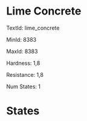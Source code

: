 # Lime Concrete

TextId: lime_concrete

MinId: 8383

MaxId: 8383

Hardness: 1,8

Resistance: 1,8


Num States: 1

# States
```

```